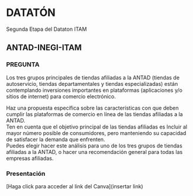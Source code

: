 # DATATÓN
Segunda Etapa del Dataton ITAM
## ANTAD-INEGI-ITAM

### PREGUNTA
Los tres grupos principales de tiendas afiliadas a la ANTAD (tiendas de autoservicio, tiendas departamentales y tiendas especializadas) están contemplando inversiones importantes en plataformas (aplicaciones y/o sitios de internet) para comercio electrónico.

Haz una propuesta específica sobre las características con que deben cumplir las plataformas de comercio en línea de las tiendas afiliadas a la ANTAD.  
Ten en cuenta que el objetivo principal de las tiendas afiliadas es Incluir al mayor número posible de consumidores, pero manteniendo su capacidad de satisfacer la demanda que enfrenten.  
Puedes elegir hacer este análisis para uno de los tres grupos de tiendas afiliadas a la ANTAD, o hacer una recomendación general para todas las empresas afiliadas.

 ### Presentación
 [Haga click para acceder al link del Canva](insertar link)
